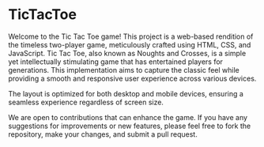 # TicTacToe

Welcome to the Tic Tac Toe game! This project is a web-based rendition of the timeless two-player game, meticulously crafted using HTML, CSS, and JavaScript. Tic Tac Toe, also known as Noughts and Crosses, is a simple yet intellectually stimulating game that has entertained players for generations. This implementation aims to capture the classic feel while providing a smooth and responsive user experience across various devices.

The layout is optimized for both desktop and mobile devices, ensuring a seamless experience regardless of screen size.

We are open to contributions that can enhance the game. If you have any suggestions for improvements or new features, please feel free to fork the repository, make your changes, and submit a pull request.
